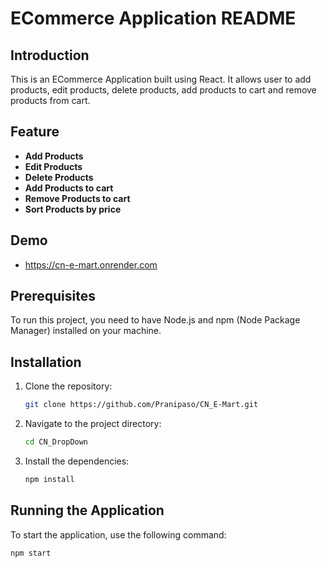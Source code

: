 # ECommerce Application README

## Introduction

This is an ECommerce Application built using React. It allows user to add products, edit products, delete products, add products to cart and remove products from cart.

## Feature

- **Add Products**
- **Edit Products**
- **Delete Products**
- **Add Products to cart**
- **Remove Products to cart**
- **Sort Products by price**

## Demo
- https://cn-e-mart.onrender.com

## Prerequisites

To run this project, you need to have Node.js and npm (Node Package Manager) installed on your machine.

## Installation

1. Clone the repository:
   ```bash
   git clone https://github.com/Pranipaso/CN_E-Mart.git
   ```
2. Navigate to the project directory:
   ```bash
   cd CN_DropDown
   ```
3. Install the dependencies:
   ```bash
   npm install
   ```

## Running the Application

To start the application, use the following command:

```bash
npm start
```
